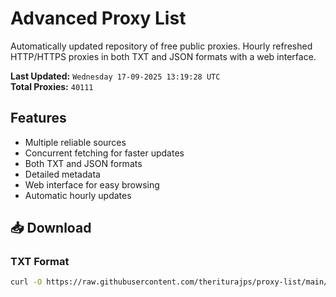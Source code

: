 # Advanced Proxy List

Automatically updated repository of free public proxies. Hourly refreshed HTTP/HTTPS proxies in both TXT and JSON formats with a web interface.

**Last Updated:** `Wednesday 17-09-2025 13:19:28 UTC`  
**Total Proxies:** `40111`

## Features
- Multiple reliable sources
- Concurrent fetching for faster updates
- Both TXT and JSON formats
- Detailed metadata
- Web interface for easy browsing
- Automatic hourly updates

## 📥 Download

### TXT Format
```bash
curl -O https://raw.githubusercontent.com/theriturajps/proxy-list/main/proxies.txt